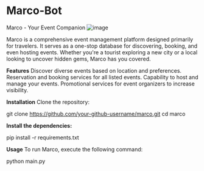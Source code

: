 # Marco-Bot

Marco - Your Event Companion
![image](https://github.com/marvins56/Marco-Bot/assets/82571414/b928a824-2e11-4300-af83-7fc3e6eab7ea)


Marco is a comprehensive event management platform designed primarily for travelers. It serves as a one-stop database for discovering, booking, and even hosting events. Whether you're a tourist exploring a new city or a local looking to uncover hidden gems, Marco has you covered.

**Features**
Discover diverse events based on location and preferences.
Reservation and booking services for all listed events.
Capability to host and manage your events.
Promotional services for event organizers to increase visibility.

**Installation**
Clone the repository:

git clone https://github.com/your-github-username/marco.git
cd marco

**Install the dependencies:**

pip install -r requirements.txt

**Usage**
To run Marco, execute the following command:

python main.py
